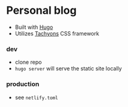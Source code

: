 # Personal blog

- Built with [Hugo](https://gohugo.io/)
- Utilizes [Tachyons](http://tachyons.io/) CSS framework

### dev

- clone repo
- `hugo server` will serve the static site locally

### production

- see `netlify.toml`
